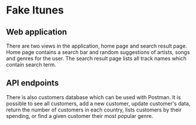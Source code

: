 # Fake Itunes

## Web application

There are two views in the application, home page and search result page. Home page 
contains a search bar and random suggestions of artists, songs and genres for the user.
The search result page lists all track names which contain search term. 

## API endpoints

There is also customers database which can be used with Postman. It is possible to
see all customers, add a new customer, update customer's data, return the number of
customers in each country, lists customers by their spending, or find a given
customer their most popular genre.



